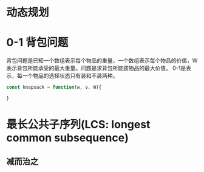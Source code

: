 # 动态规划

# 0-1 背包问题
背包问题是已知一个数组表示每个物品的重量，一个数组表示每个物品的价值，W表示背包所能承受的最大重量。问题是求背包所能装物品的最大价值。
0-1是表示，每一个物品的选择状态只有装和不装两种。

```js
const knapsack = function(w, v, W){

}
```

# 最长公共子序列(LCS: longest common subsequence)



## 减而治之